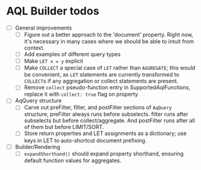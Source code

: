 # AQL Builder todos

- [ ] General improvements
  - [ ] Figure out a better approach to the 'document' property. Right now, it's necessary in many cases where we should be able to intuit from context.
  - [ ] Add examples of different query types
  - [ ] Make `LET x = y` explicit
  - [ ] Make `COLLECT` a special case of `LET` rather than `AGGREGATE`; this would be convenient, as `LET` statements are currently transformed to `COLLECT`s if any aggregation or collect statements are present.
  - [ ] Remove `collect` pseudo-function entry in SupportedAqlFunctions, replace it with `collect: true` flag on property
- [ ] AqQuery structure
  - [ ] Carve out preFilter, filter, and postFilter sections of `AqQuery` structure; preFilter always runs before subselects. filter runs after subselects but before collect/aggregate. And postFilter runs after all of them but before LIMIT/SORT.
  - [ ] Store return properties and LET assignments as a dictionary; use keys in LET to auto-shortcut document prefixing.
- [ ] Builder/Rendering
  - [ ] `expandShorthand()` should expand property shorthand, ensuring default function values for aggregates.
